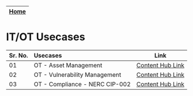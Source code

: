 | [Home](../README.md) |
|----------------------|

# IT/OT Usecases


| Sr. No. | Usecases                                           | Link |
|:----|:-------------------------------------------------------|-------|
|01| OT - Asset Management | [Content Hub Link](https://fortisoar.contenthub.fortinet.com//detail.html?entity=oT-AssetManagement&version=2.0.0&type=solutionpack) |
|02| OT - Vulnerability Management |  [Content Hub Link](https://fortisoar.contenthub.fortinet.com//detail.html?entity=oT-VulnerabilityManagement&version=2.0.0&type=solutionpack) |
|03| OT - Compliance - NERC CIP-002 |  [Content Hub Link](https://fortisoar.contenthub.fortinet.com//detail.html?entity=oT-Compliance-NERCCIP-002&version=1.0.0&type=solutionpack) |
